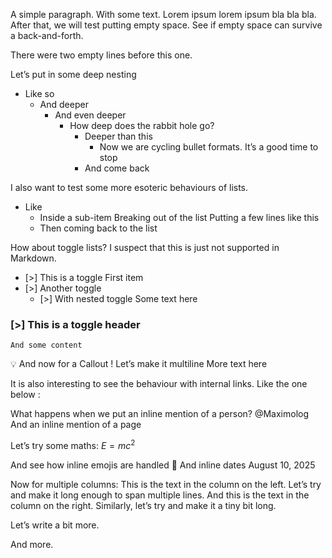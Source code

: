 A simple paragraph. With some text. Lorem ipsum lorem ipsum bla bla bla. After that, we will test putting empty space. See if empty space can survive a back-and-forth.


There were two empty lines before this one.

Let’s put in some deep nesting
- Like so
    - And deeper
        - And even deeper
            - How deep does the rabbit hole go?
                - Deeper than this
                    - Now we are cycling bullet formats. It’s a good time to stop
                - And come back

I also want to test some more esoteric behaviours of lists.
- Like
    - Inside a sub-item
    Breaking out of the list
    Putting a few lines like this
    - Then coming back to the list

How about toggle lists? I suspect that this is just not supported in Markdown.
- [>] This is a toggle
    First item
- [>] Another toggle
    - [>] With nested toggle
        Some text here

### [>] This is a toggle header
    And some content

<aside>
💡 And now for a Callout ! Let’s make it multiline
More text here
</aside>

It is also interesting to see the behaviour with internal links. Like the one below :
<notion-page id="24a86526-0e43-81ff-9831-f18a057c56c5"></notion-page>

What happens when we put an inline mention of a person? <notion-user id="158865cc-668a-4326-ae17-e02980141fff">@Maximolog</notion-user>
And an inline mention of a page <notion-page id="24a86526-0e43-81ff-9831-f18a057c56c5"></notion-page>

Let’s try some maths:
$E = mc^2$

And see how inline emojis are handled 🙂
And inline dates <notion-date>August 10, 2025</notion-date>

Now for multiple columns:
<notion-columns>
<notion-column>
This is the text in the column on the left. Let’s try and make it long enough to span multiple lines.
</notion-column>
<notion-column>
And this is the text in the column on the right. Similarly, let’s try and make it a tiny bit long.

Let’s write a bit more.

And more.
</notion-column>
</notion-columns>